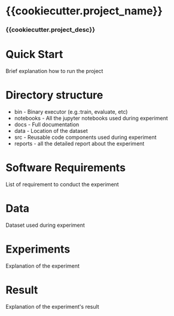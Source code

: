 # {{cookiecutter.project_name}}

### {{cookiecutter.project_desc}}

# Quick Start
Brief explanation how to run the project

# Directory structure
- bin - Binary executor (e.g.:train, evaluate, etc)
- notebooks - All the jupyter notebooks used during experiment
- docs - Full documentation
- data - Location of the dataset
- src - Reusable code components used during experiment
- reports - all the detailed report about the experiment

# Software Requirements
List of requirement to conduct the experiment

# Data
Dataset used during experiment

# Experiments
Explanation of the experiment

# Result
Explanation of the experiment's result